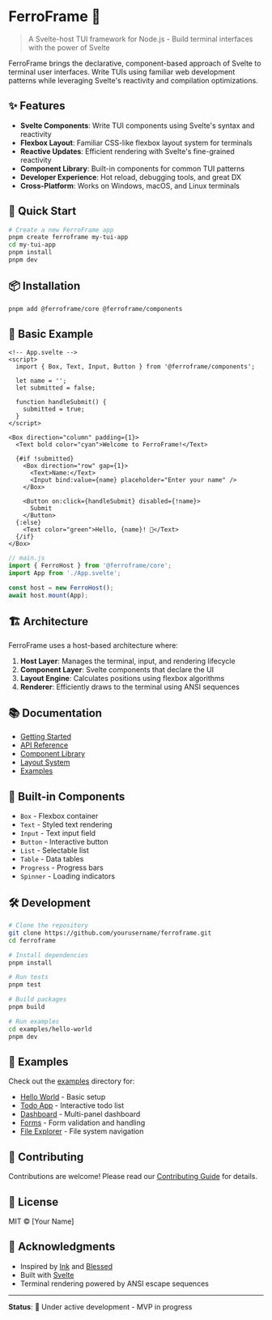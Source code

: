 # FerroFrame 🦀

> A Svelte-host TUI framework for Node.js - Build terminal interfaces with the power of Svelte

FerroFrame brings the declarative, component-based approach of Svelte to terminal user interfaces. Write TUIs using familiar web development patterns while leveraging Svelte's reactivity and compilation optimizations.

## ✨ Features

- **Svelte Components**: Write TUI components using Svelte's syntax and reactivity
- **Flexbox Layout**: Familiar CSS-like flexbox layout system for terminals
- **Reactive Updates**: Efficient rendering with Svelte's fine-grained reactivity
- **Component Library**: Built-in components for common TUI patterns
- **Developer Experience**: Hot reload, debugging tools, and great DX
- **Cross-Platform**: Works on Windows, macOS, and Linux terminals

## 🚀 Quick Start

```bash
# Create a new FerroFrame app
pnpm create ferroframe my-tui-app
cd my-tui-app
pnpm install
pnpm dev
```

## 📦 Installation

```bash
pnpm add @ferroframe/core @ferroframe/components
```

## 🎯 Basic Example

```svelte
<!-- App.svelte -->
<script>
  import { Box, Text, Input, Button } from '@ferroframe/components';
  
  let name = '';
  let submitted = false;
  
  function handleSubmit() {
    submitted = true;
  }
</script>

<Box direction="column" padding={1}>
  <Text bold color="cyan">Welcome to FerroFrame!</Text>
  
  {#if !submitted}
    <Box direction="row" gap={1}>
      <Text>Name:</Text>
      <Input bind:value={name} placeholder="Enter your name" />
    </Box>
    
    <Button on:click={handleSubmit} disabled={!name}>
      Submit
    </Button>
  {:else}
    <Text color="green">Hello, {name}! 👋</Text>
  {/if}
</Box>
```

```javascript
// main.js
import { FerroHost } from '@ferroframe/core';
import App from './App.svelte';

const host = new FerroHost();
await host.mount(App);
```

## 🏗️ Architecture

FerroFrame uses a host-based architecture where:

1. **Host Layer**: Manages the terminal, input, and rendering lifecycle
2. **Component Layer**: Svelte components that declare the UI
3. **Layout Engine**: Calculates positions using flexbox algorithms
4. **Renderer**: Efficiently draws to the terminal using ANSI sequences

## 📚 Documentation

- [Getting Started](docs/getting-started.md)
- [API Reference](docs/api-reference.md)
- [Component Library](docs/components.md)
- [Layout System](docs/layout-system.md)
- [Examples](docs/examples.md)

## 🧩 Built-in Components

- `Box` - Flexbox container
- `Text` - Styled text rendering
- `Input` - Text input field
- `Button` - Interactive button
- `List` - Selectable list
- `Table` - Data tables
- `Progress` - Progress bars
- `Spinner` - Loading indicators

## 🛠️ Development

```bash
# Clone the repository
git clone https://github.com/yourusername/ferroframe.git
cd ferroframe

# Install dependencies
pnpm install

# Run tests
pnpm test

# Build packages
pnpm build

# Run examples
cd examples/hello-world
pnpm dev
```

## 📖 Examples

Check out the [examples](examples/) directory for:

- [Hello World](examples/hello-world) - Basic setup
- [Todo App](examples/todo-app) - Interactive todo list
- [Dashboard](examples/dashboard) - Multi-panel dashboard
- [Forms](examples/forms) - Form validation and handling
- [File Explorer](examples/file-explorer) - File system navigation

## 🤝 Contributing

Contributions are welcome! Please read our [Contributing Guide](CONTRIBUTING.md) for details.

## 📄 License

MIT © [Your Name]

## 🙏 Acknowledgments

- Inspired by [Ink](https://github.com/vadimdemedes/ink) and [Blessed](https://github.com/chjj/blessed)
- Built with [Svelte](https://svelte.dev)
- Terminal rendering powered by ANSI escape sequences

---

**Status**: 🚧 Under active development - MVP in progress